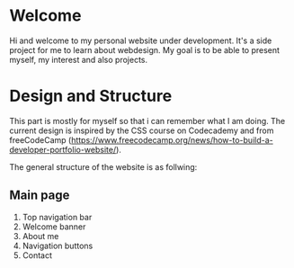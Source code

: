 # Welcome

Hi and welcome to my personal website under development. It's a side project for me to learn about webdesign. My goal is to be able to present myself, my interest and also projects. 

# Design and Structure

This part is mostly for myself so that i can remember what I am doing. The current design is inspired by the
CSS course on Codecademy and from freeCodeCamp (https://www.freecodecamp.org/news/how-to-build-a-developer-portfolio-website/). 

The general structure of the website is as follwing:

## Main page
1. Top navigation bar
2. Welcome banner
3. About me
4. Navigation buttons
5. Contact

